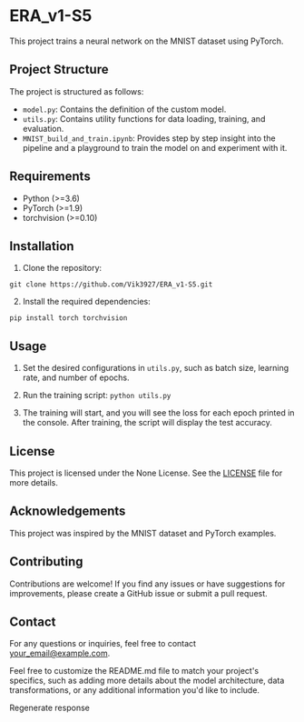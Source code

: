 # ERA_v1-S5
This project trains a neural network on the MNIST dataset using PyTorch.

## Project Structure

The project is structured as follows:

- `model.py`: Contains the definition of the custom model.
- `utils.py`: Contains utility functions for data loading, training, and evaluation.
- `MNIST_build_and_train.ipynb`: Provides step by step insight into the pipeline and a playground to train the model on and experiment with it.

## Requirements

- Python (>=3.6)
- PyTorch (>=1.9)
- torchvision (>=0.10)

## Installation

1. Clone the repository:

`git clone https://github.com/Vik3927/ERA_v1-S5.git`

2. Install the required dependencies:

`pip install torch torchvision`



## Usage

1. Set the desired configurations in `utils.py`, such as batch size, learning rate, and number of epochs.

2. Run the training script:
`python utils.py`

3. The training will start, and you will see the loss for each epoch printed in the console. After training, the script will display the test accuracy.

## License

This project is licensed under the None License. See the [LICENSE](LICENSE) file for more details.

## Acknowledgements

This project was inspired by the MNIST dataset and PyTorch examples.

## Contributing

Contributions are welcome! If you find any issues or have suggestions for improvements, please create a GitHub issue or submit a pull request.

## Contact

For any questions or inquiries, feel free to contact [your_email@example.com](mailto:your_email@example.com).

Feel free to customize the README.md file to match your project's specifics, such as adding more details about the model architecture, data transformations, or any additional information you'd like to include.






Regenerate response
